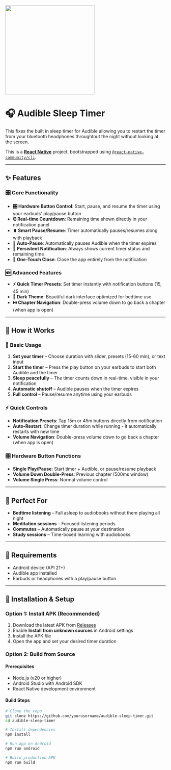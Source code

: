 
<img width="280" src="https://github.com/user-attachments/assets/57f3e4c5-6dcc-4288-a0e9-d45732df3dba" />


# 🎧 Audible Sleep Timer

This fixes the built in sleep timer for Audible allowing you to restart the timer from your bluetooth headphones throughtout the night without looking at the screen.
 
This is a [**React Native**](https://reactnative.dev) project, bootstrapped using [`@react-native-community/cli`](https://github.com/react-native-community/cli).

---

## ✨ Features

### 🎛️ Core Functionality
- **🎛️ Hardware Button Control**: Start, pause, and resume the timer using your earbuds' play/pause button  
- **⏰ Real-time Countdown**: Remaining time shown directly in your notification panel  
- **⏸️ Smart Pause/Resume**: Timer automatically pauses/resumes along with playback  
- **🔕 Auto-Pause**: Automatically pauses Audible when the timer expires  
- **📱 Persistent Notification**: Always shows current timer status and remaining time  
- **🎯 One-Touch Close**: Close the app entirely from the notification  

### 🆕 Advanced Features
- **⚡ Quick Timer Presets**: Set timer instantly with notification buttons (15, 45 min)  
- **🌙 Dark Theme**: Beautiful dark interface optimized for bedtime use  
- **⏮️ Chapter Navigation**: Double-press volume down to go back a chapter (when app is open)   

---

## 🚀 How it Works

### 🎯 Basic Usage
1. **Set your timer** – Choose duration with slider, presets (15-60 min), or text input  
2. **Start the timer** – Press the play button on your earbuds to start both Audible and the timer  
3. **Sleep peacefully** – The timer counts down in real-time, visible in your notification  
4. **Automatic shutoff** – Audible pauses when the timer expires  
5. **Full control** – Pause/resume anytime using your earbuds  

### ⚡ Quick Controls
- **Notification Presets**: Tap 15m or 45m buttons directly from notification  
- **Auto-Restart**: Change timer duration while running - it automatically restarts with new time  
- **Volume Navigation**: Double-press volume down to go back a chapter (when app is open)  

### 🎛️ Hardware Button Functions
- **Single Play/Pause**: Start timer + Audible, or pause/resume playback  
- **Volume Down Double-Press**: Previous chapter (500ms window)  
- **Volume Single Press**: Normal volume control  

---

## 🎵 Perfect For

- **Bedtime listening** – Fall asleep to audiobooks without them playing all night  
- **Meditation sessions** – Focused listening periods  
- **Commutes** – Automatically pause at your destination  
- **Study sessions** – Time-boxed learning with audiobooks  

---

## 📱 Requirements

- Android device (API 21+)  
- Audible app installed  
- Earbuds or headphones with a play/pause button  

---

## 🔧 Installation & Setup

### Option 1: Install APK (Recommended)

1. Download the latest APK from [Releases](https://github.com/yourusername/audible-sleep-timer/releases)  
2. Enable **Install from unknown sources** in Android settings  
3. Install the APK file  
4. Open the app and set your desired timer duration  

### Option 2: Build from Source

#### Prerequisites
- Node.js (v20 or higher)  
- Android Studio with Android SDK  
- React Native development environment  

#### Build Steps
```bash
# Clone the repo
git clone https://github.com/yourusername/audible-sleep-timer.git
cd audible-sleep-timer

# Install dependencies
npm install

# Run app on Android
npm run android

# Build production APK
npm run build
